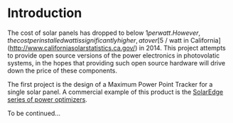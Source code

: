 Introduction
=====

The cost of solar panels has dropped to below $1 per watt.  However, the cost
per installed watt is significantly higher, at over
[$5 / watt in California](http://www.californiasolarstatistics.ca.gov/) in 2014.
This project attempts to provide open source versions of the power electronics in
photovolatic systems, in the hopes that providing such open source hardware
will drive down the price of these components.

The first project is the design of a Maximum Power Point Tracker for a single solar
panel.  A commercial example of this product is the
[SolarEdge series of power optimizers](http://www.solaredge.us/groups/us/powerbox-power-optimizer).


To be continued...
